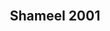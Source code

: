 <div align="center">
  

  <br />

  <h2 align="center">Shameel 2001 </h2>


  <a href="https://shameel.github.io/smith-portfolio/">

